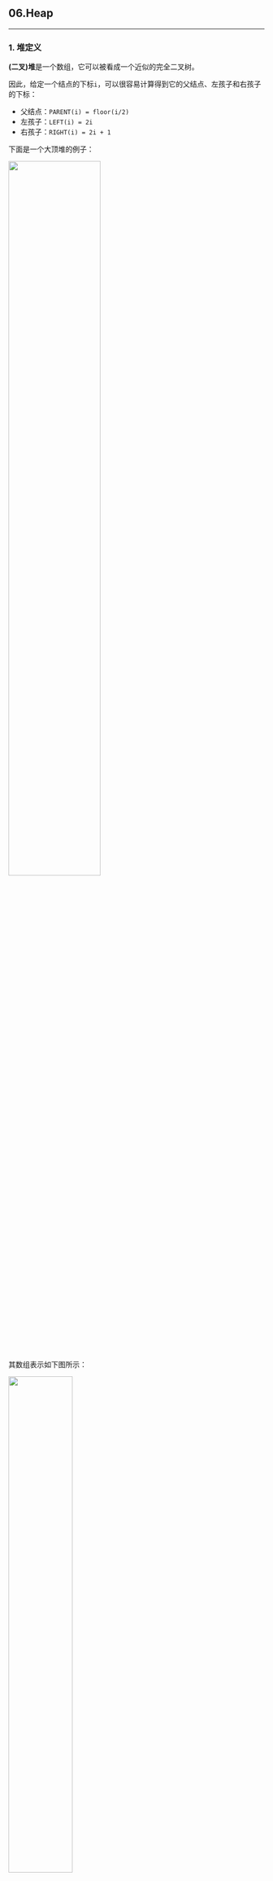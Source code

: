 ## 06.Heap
------

### 1. 堆定义

**(二叉)堆**是一个数组，它可以被看成一个近似的完全二叉树。

因此，给定一个结点的下标`i`，可以很容易计算得到它的父结点、左孩子和右孩子的下标：

 - 父结点：`PARENT(i) = floor(i/2)`
 - 左孩子：`LEFT(i) = 2i`
 - 右孩子：`RIGHT(i) = 2i + 1`
 
 下面是一个大顶堆的例子：
 
 <img src = "https://img-blog.csdnimg.cn/2019091210010921.png" width = "60%">
 
 其数组表示如下图所示：
 
 <img src = "https://img-blog.csdnimg.cn/20190912100341609.png" width = "50%">
 
 **大顶堆的性质**是指除了根结点以外的所有结点`i`都要满足：`A[PARENT(i)] ≥ A[i]`
 
 关于堆有如下值得注意的几点：
 
**注1**：堆并不保证所有元素有序。<br>
**注2**：堆除了最后一层其他层都是**完全**的。<br>
**注2**：堆中的元素时**按层的顺序存储**的，在后面会看到这种顺序存储的好处。<br>
**注3**：定义堆中结点的**高度**为该结点到叶结点最长简单路径上**边**的数目，进而把堆的高度定义为根结点的高度。

**叶子结点**：由于堆是一棵完全二叉树，因此堆的叶子结点只可能出现在最后两层中，如上图中的`2、4、1、9、3`。

值得注意的一点是，堆的最后一个非叶子结点的下标为`floor(length/2)`，这个性质在后面建堆的过程中很有用。

### 2. 维护堆的性质

大顶堆的最重要的性质是：堆中的任何非根结点都要满足`A[PARENT(i)] ≥ A[i]`，因此维护堆的性质的过程主要就是使得某个结点要大于其孩子结点。

```c
void MAX_HEAPIFY(ElemType* A, int length, int i) {
	int l = LEFT(i);
	int r = RIGHT(i);
	ElemType largest = i;
	if (l <= length && A[l] > A[largest])
		largest = l;

	if (r <= length && A[r] > A[largest])
		largest = r;

	if (largest != i) {
		SWAP(A[i], A[largest]);
		MAX_HEAPIFY(A, length, largest);
	}	
}
```
上述代码确保了结点`i`的大小大于其孩子结点的大小，使得结点`i`满足了大顶堆的要求，然后通过递归的方式来保持其子树中的结点也满足大顶堆的要求。

下面是一个例子，当`i = 2`时：

<img src = "https://img-blog.csdnimg.cn/20190912110840627.png" width = "100%">

此时，显然结点`A[2] = 4`违反了大顶堆的性质，需要将`4`和`14`进行交换。交换之后，`A[4] = 4`仍然违反了大顶堆的性质，因此需要再次将`4`和`8`交换，完成结点`A[2]`的性质的维护。

### 3. 建堆

建堆的过程很简单，只需要从下往上对所有的非叶子结点调用`MAX_HEAPIFY`来维护堆的性质，对所有的非叶子结点迭代完之后，大顶堆就建立完毕了。

```c
void BUILD_MAX_HEAP(A, length) {
	for (int i = length / 2; i > 0; --i) {
		MAX_HEAPIFY(A, length, i);
	}
}
```

值得注意的是，这里用到了前面提到的性质：**堆的最后一个非叶子结点的下标为`floor(length/2)`。**

查看：[源码](./src/06.Heap.c)|[C版本](../C/06.Heap.md)|[Python版本](../Python/06.Heap.md)
